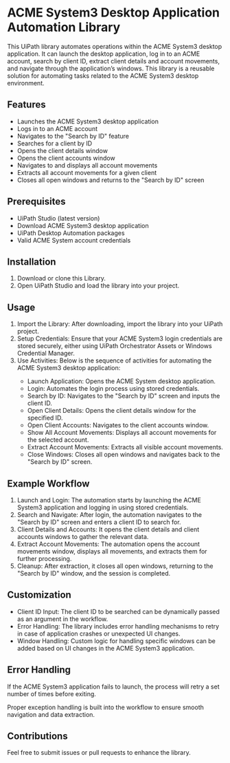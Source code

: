 <h1>ACME System3 Desktop Application Automation Library</h1>
<p>This UiPath library automates operations within the ACME System3 desktop application. It can launch the desktop application, log in to an ACME account, search by client ID, extract client details and account movements, and navigate through the application’s windows. This library is a reusable solution for automating tasks related to the ACME System3 desktop environment.</p>

<h2>Features</h2>
<ul>
    <li>Launches the ACME System3 desktop application</li>
    <li>Logs in to an ACME account</li>
    <li>Navigates to the "Search by ID" feature</li>
    <li>Searches for a client by ID</li>
    <li>Opens the client details window</li>
    <li>Opens the client accounts window</li>
    <li>Navigates to and displays all account movements</li>
    <li>Extracts all account movements for a given client</li>
    <li>Closes all open windows and returns to the "Search by ID" screen</li>
</ul>

<h2>Prerequisites</h2>
<ul>
    <li>UiPath Studio (latest version)</li>
    <li>Download ACME System3 desktop application</li>
    <li>UiPath Desktop Automation packages</li>
    <li>Valid ACME System account credentials</li>
</ul>

<h2>Installation</h2>
<ol>
    <li>Download or clone this Library.</li>
    <li>Open UiPath Studio and load the library into your project.</li>
</ol>

<h2>Usage</h2>
<ol>
    <li>Import the Library: After downloading, import the library into your UiPath project.</li>
    <li>Setup Credentials: Ensure that your ACME System3 login credentials are stored securely, either using UiPath Orchestrator Assets or Windows Credential Manager.</li>
    <li>Use Activities: Below is the sequence of activities for automating the ACME System3 desktop application:</li>
    <ul>
        <li>Launch Application: Opens the ACME System desktop application.</li>
        <li>Login: Automates the login process using stored credentials.</li>
        <li>Search by ID: Navigates to the "Search by ID" screen and inputs the client ID.</li>
        <li>Open Client Details: Opens the client details window for the specified ID.</li>
        <li>Open Client Accounts: Navigates to the client accounts window.</li>
        <li>Show All Account Movements: Displays all account movements for the selected account.</li>
        <li>Extract Account Movements: Extracts all visible account movements.</li>
        <li>Close Windows: Closes all open windows and navigates back to the "Search by ID" screen.</li>
    </ul>
</ol>

<h2>Example Workflow</h2>
<ol>
    <li>Launch and Login: The automation starts by launching the ACME System3 application and logging in using stored credentials.</li>
    <li>Search and Navigate: After login, the automation navigates to the "Search by ID" screen and enters a client ID to search for.</li>
    <li>Client Details and Accounts: It opens the client details and client accounts windows to gather the relevant data.</li>
    <li>Extract Account Movements: The automation opens the account movements window, displays all movements, and extracts them for further processing.</li>
    <li>Cleanup: After extraction, it closes all open windows, returning to the "Search by ID" window, and the session is completed.</li>
</ol>

<h2>Customization</h2>
<ul>
    <li>Client ID Input: The client ID to be searched can be dynamically passed as an argument in the workflow.</li>
    <li>Error Handling: The library includes error handling mechanisms to retry in case of application crashes or unexpected UI changes.</li>
    <li>Window Handling: Custom logic for handling specific windows can be added based on UI changes in the ACME System3 application.</li>
</ul>

<h2>Error Handling</h2>
<p>If the ACME System3 application fails to launch, the process will retry a set number of times before exiting.</p>
<p>Proper exception handling is built into the workflow to ensure smooth navigation and data extraction.</p>

<h2>Contributions</h2>
<p>Feel free to submit issues or pull requests to enhance the library.</p>
